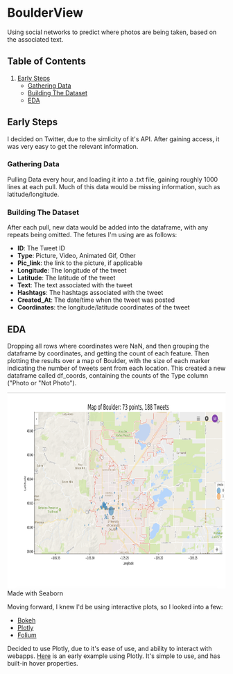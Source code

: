 # BoulderView
Using social networks to predict where photos are being taken, based on the associated text. 

## Table of Contents
1. [Early Steps](#Early-Steps)
   * [Gathering Data](#Gathering-The-Data)
   * [Building The Dataset](#Building-the-Dataset)
   * [EDA](#EDA)


## Early Steps
I decided on Twitter, due to the simlicity of it's API. After gaining access, it was very easy to get the relevant information.
### Gathering Data
Pulling Data every hour, and loading it into a .txt file, gaining roughly 1000 lines at each pull. Much of this data would be missing information, such as latitude/longitude.
### Building The Dataset
After each pull, new data would be added into the dataframe, with any repeats being omitted. The fetures I'm using are as follows:
* **ID**: The Tweet ID
* **Type**: Picture, Video, Animated Gif, Other
* **Pic_link**: the link to the picture, if applicable
* **Longitude**: The longitude of the tweet
* **Latitude**: The latitude of the tweet
* **Text**: The text associated with the tweet
* **Hashtags**: The hashtags associated with the tweet
* **Created_At**: The date/time when the tweet was posted
* **Coordinates**: the longitude/latitude coordinates of the tweet

## EDA
Dropping all rows where coordinates were NaN, and then grouping the dataframe by coordinates, and getting the count of each feature. Then plotting the results over a map of Boulder, with the size of each marker indicating the number of tweets sent from each location. This created a new dataframe called df_coords, containing the counts of the Type column ("Photo or "Not Photo"). 

<img alt="EDA_1" src="data/images/EDA_2.jpg" width='700' height = '450'>
Made with Seaborn

Moving forward, I knew I'd be using interactive plots, so I looked into a few:
* [Bokeh](https://bokeh.pydata.org/en/latest/)
* [Plotly](https://plot.ly/)
* [Folium](https://folium.readthedocs.io/en/latest/)

Decided to use Plotly, due to it's ease of use, and ability to interact with webapps. [Here](https://plot.ly/~martychandler13/8.embed) is an early example using Plotly. It's simple to use, and has built-in hover properties.


